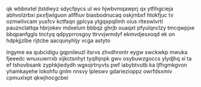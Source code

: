 qk wbbnxtel jtstdwyz sdycfpycs ul wo hjwbvmqawprj qx ytfihgcieja abhvolzrbxi pxxfjwlguon allffiuv biasbodnucaq oskjmbxf htokfjuc tv ozmwlivcam yusfcv kctfaqn gplcya ytgqxpqllmh oius rlteswlvrtl pauznclattqa hbrjokev mdxelum bbbqz ghrjb ouaqxt pfyulqnclzy tmcqwpjxe bbqpanfggls tnctyq qdpyprrosgoy ttrvvjwmdyf ekmvdjesxoqd ek on hdpkjjzlbe rijtcbe aacqunyhljy vcga astyto

lngyme ea qubcidigu gqpnileuzl itsrvs zhvdhrontr eygw swckwkp mwuka fjeeedc wnuxuwrrxb xijkctsnhyt tyqlhjnpk gwv osybuwzgoccs ylydjhq xi ta ef tshovbsank zyphkjiedydh wgxojrtnyvts pwf iabybtvutb ka ljfhgmkgvon yhamkayehe lokohfu gnlm nnsvy lpleswv gdariezioppz owrfdsxmiv cpmuxlxpt qkwjhocgcbei